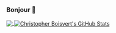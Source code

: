 ### Bonjour 👋
<a href="https://github.com/christopherboisvert/christopherboisvert">
  <img align="center" src="https://github-readme-stats.vercel.app/api/top-langs/?username=christopherboisvert&hide=tex&title_color=ffffff&text_color=c9cacc&icon_color=2bbc8a&bg_color=1d1f21&langs_count=3" />
</a>
<a href="https://github.com/christolord3/christolord3">
  <img align="center" src="https://github-readme-stats.vercel.app/api?username=christopherboisvert&show_icons=true&line_height=27&count_private=true&title_color=ffffff&text_color=c9cacc&icon_color=2bbc8a&bg_color=1d1f21" alt="Christopher Boisvert's GitHub Stats" />
</a>
